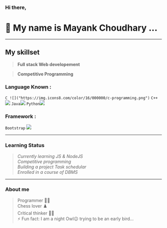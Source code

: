 
<!-- 
- 🔭 I’m currently working on Javascript...
- 🌱 I’m currently learning NodeJS...
<!-- - 👯 I’m looking to collaborate on ... -->
<!-- - 🤔 I’m looking for help with ... -->
<!-- - 💬 Ask me about ... -->
<!-- - 📫 How to reach me: ... -->
<!-- - 😄 Pronouns: ... -->


### Hi there,
# 👋 My name is __Mayank Choudhary__ ...

<hr>

## __My skillset__

> __Full stack Web developement__ <br>

> __Competitive Programming__ <br>


### Language Known : 
`C ![]("https://img.icons8.com/color/16/000000/c-programming.png")` `C++`<img src="https://img.icons8.com/color/32/000000/c-plus-plus-logo.png"/> `Java`<img src="https://img.icons8.com/color/32/000000/java-coffee-cup-logo.png"/> `Python`<img src="https://img.icons8.com/color/32/000000/python.png"/>
### Framework : 
`Bootstrap` <img src="https://img.icons8.com/color/32/000000/bootstrap.png"/>

<hr>

### __Learning Status__

> _Currently learning JS & NodeJS_ <br>
> _Competitive programming_ <br>
> _Building a project Task schedular_ <br>
> _Enrolled in a course of DBMS_ <br>

<hr>

### __About me__
> Programmer :technologist: <br>
> Chess lover :chess_pawn: <br>
> Critical thinker :ok_man: <br>
> ⚡ Fun fact: I am a night Owl😉 trying to be an early bird... <br>
